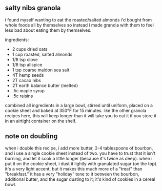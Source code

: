 salty nibs granola
---
i found myself wanting to eat the roasted/salted almonds i'd bought from whole foods all by themselves so instead i made granola with them to feel less bad about eating them by themselves.

ingredients:
- 2 cups dried oats
- 1 cup roasted, salted almonds
- 1/8 tsp clove
- 1/8 tsp allspice
- 1 tsp coarse maldon sea salt
- 4T hemp seeds
- 2T cacao nibs
- 2T earth balance butter (melted)
- .5c maple syrup
- .5c raisins

combined all ingredients in a large bowl, stirred until uniform, placed on a cookie sheet and baked at 350°F for 15 minutes. like the other granola recipes here, this will keep longer than it will take you to eat it if you store it in an airtight container on the shelf.

note on doubling
---
when i double this recipe, i add more butter, 3-4 tablespoons of bourbon, and i use a single cookie sheet instead of two. you have to trust that it isn't burning, and let it cook a little longer (because it's twice as deep). when i put it on the cookie sheet, i dust it lightly with granulated sugar (on the top). it's a very light accent, but it makes this much more of a "treat" than "breakfast." it has a very "holiday" tone to it between the bourbon, additional butter, and the sugar dusting to it; it's kind of cookies in a cereal bowl.
